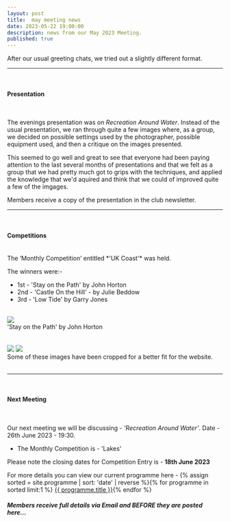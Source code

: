 ```yaml
---
layout: post
title:  may meeting news
date: 2023-05-22 19:00:00
description: news from our May 2023 Meeting.
published: true
---
```


After our usual greeting chats, we tried out a slightly different format. 
<br>

<hr>

<br>

#### Presentation

<br>

The evenings presentation was on *Recreation Around Water*. Instead of the usual presentation, we ran through quite a few images where, as a group, we decided on possible settings used by the photographer, possible equipment used, and then a critique on the images presented.

This seemed to go well and great to see that everyone had been paying attention to the last several months of presentations and that we felt as a group that we had pretty much got to grips with the techniques, and applied the knowledge that we'd aquired and think that we could of improved quite a few of the imgages.

<p class="prog-SubDesc">Members receive a copy of the presentation in the club newsletter.</p>

<hr>

<br>

#### Competitions
<br>
The ‘Monthly Competition’ entitled *'UK Coast'* was held.

The winners were:-

<ul>
	<li>1st - &#39;Stay on the Path&#39; by John Horton</li>
	<li>2nd - &#39;Castle On the Hill&#39; - by Julie Beddow</li>
	<li>3rd - &#39;Low Tide&#39; by Garry Jones</li>
</ul>

<br>

<div class="img_row">
	<img class="col three" src="{{ site.baseurl }}/assets/img/May23_Monthly/15 - Stay on the path.jpg">
</div>
<div class="col three caption">
	&#39;Stay on the Path&#39; by John Horton
</div>

<br>
<br>

<div class="img_row">
	<img class="col two" src="{{ site.baseurl }}/assets/img/May23_Monthly/16 - Castle on the Hill.jpg">
	<img class="col one" src="{{ site.baseurl }}/assets/img/May23_Monthly/06 - Low Tide.jpg">
</div>

<div class="col three caption">
	Some of these images have been cropped for a better fit for the website.
</div>


<br>

<hr>

<br>


#### Next Meeting
<br>

Our next meeting we will be discussing - *'Recreation Around Water'*.
Date - 26th June 2023 - 19:30.

<ul>
    <li>The Monthly Competition is - 'Lakes' </li>
	<!-- <li>The Quarterly Competition is - 'Winter'</li> -->
    <!-- <li>The Lancaster Memorial Competition is - 'Autumn'</li> -->
</ul>

Please note the closing dates for Competition Entry is - **18th June 2023**

For more details you can view our current programme here - {% assign sorted = site.programme | sort: 'date' | reverse  %}{% for programme in sorted limit:1 %} <a class="footlink" href="{{ programme.url | prepend: site.baseurl }}">{{ programme.title }}</a>{% endfor %}

##### Members receive full details via Email and BEFORE they are posted here...

<br>